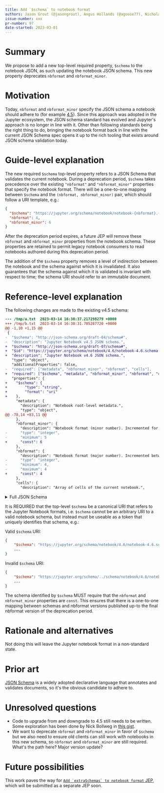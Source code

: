```yaml
---
title: Add `$schema` to notebook format
authors: Jason Grout (@jasongrout), Angus Hollands (@agoose77), Nicholas Bollweg (@bollwyvl), Filip Schouwenaars (@filipsch), Tony Fast (@tonyfast)
issue-number: xxx
pr-number: 97
date-started: 2023-03-01
---
```


# Summary
    
We propose to add a new top-level required property, `$schema` to the notebook JSON, as such updating the notebook JSON schema. This new property deprecates `nbformat` and `nbformat_minor`.

# Motivation

Today, `nbformat` and `nbformat_minor` specify the JSON schema a notebook should adhere to (for example [4.5](https://github.com/jupyter/nbformat/blob/main/nbformat/v4/nbformat.v4.5.schema.json)). Since this approach was adopted in the Jupyter ecosystem, the JSON schema standard has evolved and Jupyter's approach is no longer in line with it. Other than following standards being the right thing to do, bringing the notebook format back in line with the current JSON Schema spec opens it up to the rich tooling that exists around JSON schema validation today.

# Guide-level explanation

The new required `$schema` top-level property refers to a JSON Schema that validates the current notebook. During a deprecation period, `$schema` takes precedence over the existing `"nbformat"` and `"nbformat_minor"` properties that specify the notebook format. There will be a one-to-one mapping between `$schema` and the `(nbformat, nbformat_minor)` pair, which should follow a URI template, e.g.:
```json
{
  "$schema": "https://jupyter.org/schema/notebook/notebook-{nbformat}.{nbformat_minor}.schema.json",
  "nbformat": 4,
  "nbformat_minor": 6
}

```
After the deprecation period expires, a future JEP will remove these `nbformat` and `nbformat_minor` properties from the notebook schema. These properties are retained to permit legacy notebook consumers to read notebooks authored during this deprecation period.

The addition of the `$schema` property removes a level of indirection between the notebook and the schema against which it is invalidated. It also guarantees that the schema against which it is validated is invariant with respect to time; the schema URI should refer to an immutable document.


# Reference-level explanation

The following changes are made to the existing v4.5 schema:
```diff
--- /tmp/a.txt	2023-03-14 16:30:37.217298279 +0000
+++ /tmp/b.txt	2023-03-14 16:30:31.705287720 +0000
@@ -1,10 +1,15 @@
 {
-  "$schema": "http://json-schema.org/draft-04/schema#",
-  "description": "Jupyter Notebook v4.5 JSON schema.",
+  "$schema": "http://json-schema.org/draft-07/schema#",
+  "$id": "https://jupyter.org/schema/notebook/4.6/notebook-4.6.schema.json",
+  "description": "Jupyter Notebook v4.6 JSON schema.",
   "type": "object",
   "additionalProperties": false,
-  "required": ["metadata", "nbformat_minor", "nbformat", "cells"],
+  "required": ["$schema", "metadata", "nbformat_minor", "nbformat", "cells"],
   "properties": {
+    "$schema": {
+        "type": "string",
+        "format": "uri"
+    },
     "metadata": {
       "description": "Notebook root-level metadata.",
       "type": "object",
@@ -78,14 +83,11 @@
     },
     "nbformat_minor": {
       "description": "Notebook format (minor number). Incremented for backward compatible changes to the notebook format.",
-      "type": "integer",
-      "minimum": 5
+      "const": 6
     },
     "nbformat": {
       "description": "Notebook format (major number). Incremented between backwards incompatible changes to the notebook format.",
-      "type": "integer",
-      "minimum": 4,
-      "maximum": 4
+      "const": 4
     },
     "cells": {
       "description": "Array of cells of the current notebook.",
```

<details>

<summary>Full JSON Schema</summary>

```json
{
  "$schema": "http://json-schema.org/draft-07/schema#",
  "$id": "https://jupyter.org/schema/notebook/4.6/notebook-4.6.schema.json",
  "description": "Jupyter Notebook v4.6 JSON schema.",
  "type": "object",
  "additionalProperties": false,
  "required": ["metadata", "nbformat_minor", "nbformat", "cells"],
  "properties": {
    "$schema": {
        "type": "string",
        "format": "uri"
    },
    "metadata": {
      "description": "Notebook root-level metadata.",
      "type": "object",
      "additionalProperties": true,
      "properties": {
        "kernelspec": {
          "description": "Kernel information.",
          "type": "object",
          "required": ["name", "display_name"],
          "properties": {
            "name": {
              "description": "Name of the kernel specification.",
              "type": "string"
            },
            "display_name": {
              "description": "Name to display in UI.",
              "type": "string"
            }
          }
        },
        "language_info": {
          "description": "Kernel information.",
          "type": "object",
          "required": ["name"],
          "properties": {
            "name": {
              "description": "The programming language which this kernel runs.",
              "type": "string"
            },
            "codemirror_mode": {
              "description": "The codemirror mode to use for code in this language.",
              "oneOf": [{ "type": "string" }, { "type": "object" }]
            },
            "file_extension": {
              "description": "The file extension for files in this language.",
              "type": "string"
            },
            "mimetype": {
              "description": "The mimetype corresponding to files in this language.",
              "type": "string"
            },
            "pygments_lexer": {
              "description": "The pygments lexer to use for code in this language.",
              "type": "string"
            }
          }
        },
        "orig_nbformat": {
          "description": "Original notebook format (major number) before converting the notebook between versions. This should never be written to a file.",
          "type": "integer",
          "minimum": 1
        },
        "title": {
          "description": "The title of the notebook document",
          "type": "string"
        },
        "authors": {
          "description": "The author(s) of the notebook document",
          "type": "array",
          "item": {
            "type": "object",
            "properties": {
              "name": {
                "type": "string"
              }
            },
            "additionalProperties": true
          }
        }
      }
    },
    "nbformat_minor": {
      "description": "Notebook format (minor number). Incremented for backward compatible changes to the notebook format.",
      "const": 6
    },
    "nbformat": {
      "description": "Notebook format (major number). Incremented between backwards incompatible changes to the notebook format.",
      "const": 4
    },
    "cells": {
      "description": "Array of cells of the current notebook.",
      "type": "array",
      "items": { "$ref": "#/definitions/cell" }
    }
  },

  "definitions": {
    "cell_id": {
      "description": "A string field representing the identifier of this particular cell.",
      "type": "string",
      "pattern": "^[a-zA-Z0-9-_]+$",
      "minLength": 1,
      "maxLength": 64
    },

    "cell": {
      "type": "object",
      "oneOf": [
        { "$ref": "#/definitions/raw_cell" },
        { "$ref": "#/definitions/markdown_cell" },
        { "$ref": "#/definitions/code_cell" }
      ]
    },

    "raw_cell": {
      "description": "Notebook raw nbconvert cell.",
      "type": "object",
      "additionalProperties": false,
      "required": ["id", "cell_type", "metadata", "source"],
      "properties": {
        "id": { "$ref": "#/definitions/cell_id" },
        "cell_type": {
          "description": "String identifying the type of cell.",
          "enum": ["raw"]
        },
        "metadata": {
          "description": "Cell-level metadata.",
          "type": "object",
          "additionalProperties": true,
          "properties": {
            "format": {
              "description": "Raw cell metadata format for nbconvert.",
              "type": "string"
            },
            "jupyter": {
              "description": "Official Jupyter Metadata for Raw Cells",
              "type": "object",
              "additionalProperties": true,
              "source_hidden": {
                "description": "Whether the source is hidden.",
                "type": "boolean"
              }
            },
            "name": { "$ref": "#/definitions/misc/metadata_name" },
            "tags": { "$ref": "#/definitions/misc/metadata_tags" }
          }
        },
        "attachments": { "$ref": "#/definitions/misc/attachments" },
        "source": { "$ref": "#/definitions/misc/source" }
      }
    },

    "markdown_cell": {
      "description": "Notebook markdown cell.",
      "type": "object",
      "additionalProperties": false,
      "required": ["id", "cell_type", "metadata", "source"],
      "properties": {
        "id": { "$ref": "#/definitions/cell_id" },
        "cell_type": {
          "description": "String identifying the type of cell.",
          "enum": ["markdown"]
        },
        "metadata": {
          "description": "Cell-level metadata.",
          "type": "object",
          "properties": {
            "name": { "$ref": "#/definitions/misc/metadata_name" },
            "tags": { "$ref": "#/definitions/misc/metadata_tags" },
            "jupyter": {
              "description": "Official Jupyter Metadata for Markdown Cells",
              "type": "object",
              "additionalProperties": true,
              "source_hidden": {
                "description": "Whether the source is hidden.",
                "type": "boolean"
              }
            }
          },
          "additionalProperties": true
        },
        "attachments": { "$ref": "#/definitions/misc/attachments" },
        "source": { "$ref": "#/definitions/misc/source" }
      }
    },

    "code_cell": {
      "description": "Notebook code cell.",
      "type": "object",
      "additionalProperties": false,
      "required": [
        "id",
        "cell_type",
        "metadata",
        "source",
        "outputs",
        "execution_count"
      ],
      "properties": {
        "id": { "$ref": "#/definitions/cell_id" },
        "cell_type": {
          "description": "String identifying the type of cell.",
          "enum": ["code"]
        },
        "metadata": {
          "description": "Cell-level metadata.",
          "type": "object",
          "additionalProperties": true,
          "properties": {
            "jupyter": {
              "description": "Official Jupyter Metadata for Code Cells",
              "type": "object",
              "additionalProperties": true,
              "source_hidden": {
                "description": "Whether the source is hidden.",
                "type": "boolean"
              },
              "outputs_hidden": {
                "description": "Whether the outputs are hidden.",
                "type": "boolean"
              }
            },
            "execution": {
              "description": "Execution time for the code in the cell. This tracks time at which messages are received from iopub or shell channels",
              "type": "object",
              "properties": {
                "iopub.execute_input": {
                  "description": "header.date (in ISO 8601 format) of iopub channel's execute_input message. It indicates the time at which the kernel broadcasts an execute_input message to connected frontends",
                  "type": "string"
                },
                "iopub.status.busy": {
                  "description": "header.date (in ISO 8601 format) of iopub channel's kernel status message when the status is 'busy'",
                  "type": "string"
                },
                "shell.execute_reply": {
                  "description": "header.date (in ISO 8601 format) of the shell channel's execute_reply message. It indicates the time at which the execute_reply message was created",
                  "type": "string"
                },
                "iopub.status.idle": {
                  "description": "header.date (in ISO 8601 format) of iopub channel's kernel status message when the status is 'idle'. It indicates the time at which kernel finished processing the associated request",
                  "type": "string"
                }
              },
              "additionalProperties": true,
              "patternProperties": {
                "^.*$": {
                  "type": "string"
                }
              }
            },
            "collapsed": {
              "description": "Whether the cell's output is collapsed/expanded.",
              "type": "boolean"
            },
            "scrolled": {
              "description": "Whether the cell's output is scrolled, unscrolled, or autoscrolled.",
              "enum": [true, false, "auto"]
            },
            "name": { "$ref": "#/definitions/misc/metadata_name" },
            "tags": { "$ref": "#/definitions/misc/metadata_tags" }
          }
        },
        "source": { "$ref": "#/definitions/misc/source" },
        "outputs": {
          "description": "Execution, display, or stream outputs.",
          "type": "array",
          "items": { "$ref": "#/definitions/output" }
        },
        "execution_count": {
          "description": "The code cell's prompt number. Will be null if the cell has not been run.",
          "type": ["integer", "null"],
          "minimum": 0
        }
      }
    },

    "unrecognized_cell": {
      "description": "Unrecognized cell from a future minor-revision to the notebook format.",
      "type": "object",
      "additionalProperties": true,
      "required": ["cell_type", "metadata"],
      "properties": {
        "cell_type": {
          "description": "String identifying the type of cell.",
          "not": {
            "enum": ["markdown", "code", "raw"]
          }
        },
        "metadata": {
          "description": "Cell-level metadata.",
          "type": "object",
          "properties": {
            "name": { "$ref": "#/definitions/misc/metadata_name" },
            "tags": { "$ref": "#/definitions/misc/metadata_tags" }
          },
          "additionalProperties": true
        }
      }
    },

    "output": {
      "type": "object",
      "oneOf": [
        { "$ref": "#/definitions/execute_result" },
        { "$ref": "#/definitions/display_data" },
        { "$ref": "#/definitions/stream" },
        { "$ref": "#/definitions/error" }
      ]
    },

    "execute_result": {
      "description": "Result of executing a code cell.",
      "type": "object",
      "additionalProperties": false,
      "required": ["output_type", "data", "metadata", "execution_count"],
      "properties": {
        "output_type": {
          "description": "Type of cell output.",
          "enum": ["execute_result"]
        },
        "execution_count": {
          "description": "A result's prompt number.",
          "type": ["integer", "null"],
          "minimum": 0
        },
        "data": { "$ref": "#/definitions/misc/mimebundle" },
        "metadata": { "$ref": "#/definitions/misc/output_metadata" }
      }
    },

    "display_data": {
      "description": "Data displayed as a result of code cell execution.",
      "type": "object",
      "additionalProperties": false,
      "required": ["output_type", "data", "metadata"],
      "properties": {
        "output_type": {
          "description": "Type of cell output.",
          "enum": ["display_data"]
        },
        "data": { "$ref": "#/definitions/misc/mimebundle" },
        "metadata": { "$ref": "#/definitions/misc/output_metadata" }
      }
    },

    "stream": {
      "description": "Stream output from a code cell.",
      "type": "object",
      "additionalProperties": false,
      "required": ["output_type", "name", "text"],
      "properties": {
        "output_type": {
          "description": "Type of cell output.",
          "enum": ["stream"]
        },
        "name": {
          "description": "The name of the stream (stdout, stderr).",
          "type": "string"
        },
        "text": {
          "description": "The stream's text output, represented as an array of strings.",
          "$ref": "#/definitions/misc/multiline_string"
        }
      }
    },

    "error": {
      "description": "Output of an error that occurred during code cell execution.",
      "type": "object",
      "additionalProperties": false,
      "required": ["output_type", "ename", "evalue", "traceback"],
      "properties": {
        "output_type": {
          "description": "Type of cell output.",
          "enum": ["error"]
        },
        "ename": {
          "description": "The name of the error.",
          "type": "string"
        },
        "evalue": {
          "description": "The value, or message, of the error.",
          "type": "string"
        },
        "traceback": {
          "description": "The error's traceback, represented as an array of strings.",
          "type": "array",
          "items": { "type": "string" }
        }
      }
    },

    "unrecognized_output": {
      "description": "Unrecognized output from a future minor-revision to the notebook format.",
      "type": "object",
      "additionalProperties": true,
      "required": ["output_type"],
      "properties": {
        "output_type": {
          "description": "Type of cell output.",
          "not": {
            "enum": ["execute_result", "display_data", "stream", "error"]
          }
        }
      }
    },

    "misc": {
      "metadata_name": {
        "description": "The cell's name. If present, must be a non-empty string. Cell names are expected to be unique across all the cells in a given notebook. This criterion cannot be checked by the json schema and must be established by an additional check.",
        "type": "string",
        "pattern": "^.+$"
      },
      "metadata_tags": {
        "description": "The cell's tags. Tags must be unique, and must not contain commas.",
        "type": "array",
        "uniqueItems": true,
        "items": {
          "type": "string",
          "pattern": "^[^,]+$"
        }
      },
      "attachments": {
        "description": "Media attachments (e.g. inline images), stored as mimebundle keyed by filename.",
        "type": "object",
        "patternProperties": {
          ".*": {
            "description": "The attachment's data stored as a mimebundle.",
            "$ref": "#/definitions/misc/mimebundle"
          }
        }
      },
      "source": {
        "description": "Contents of the cell, represented as an array of lines.",
        "$ref": "#/definitions/misc/multiline_string"
      },
      "execution_count": {
        "description": "The code cell's prompt number. Will be null if the cell has not been run.",
        "type": ["integer", "null"],
        "minimum": 0
      },
      "mimebundle": {
        "description": "A mime-type keyed dictionary of data",
        "type": "object",
        "additionalProperties": {
          "description": "mimetype output (e.g. text/plain), represented as either an array of strings or a string.",
          "$ref": "#/definitions/misc/multiline_string"
        },
        "patternProperties": {
          "^application/(.*\\+)?json$": {
            "description": "Mimetypes with JSON output, can be any type"
          }
        }
      },
      "output_metadata": {
        "description": "Cell output metadata.",
        "type": "object",
        "additionalProperties": true
      },
      "multiline_string": {
        "oneOf": [
          { "type": "string" },
          {
            "type": "array",
            "items": { "type": "string" }
          }
        ]
      }
    }
  }
}

```

</details>

It is REQUIRED that the top-level `$schema` be a canonical URI that refers to the Jupyter Notebook formats, i.e. `$schema` cannot be an arbitrary URI to a valid notebook schema, but instead must be useable as a token that uniquely identifies that schema, e.g.:

Valid `$schema` URI:

```json
{
    "$schema": "https://jupyter.org/schema/notebook/4.6/notebook-4.6.schema.json"
    ...
}
```

Invalid `$schema` URI:

```json
{
    "$schema": "https://jupyter.org/schema/../schema/notebook/4.6/notebook-4.6.schema.json"
    ...
}
```

The schema identified by `$schema` MUST require that the `nbformat` and `nbformat_minor` properties are `const`. This ensures that there is a one-to-one mapping between schemas and nbformat versions published up-to the final nbformat version of the deprecation period.


# Rationale and alternatives

Not doing this will leave the Jupyter notebook format in a non-standard state.

# Prior art

[JSON Schema](https://json-schema.org/) is a widely adopted declarative language that annotates and validates documents, so it's the obvious candidate to adhere to.

# Unresolved questions

- Code to upgrade from and downgrade to 4.5 still needs to be written.
Some exploration has been done by Nick Bollweg in [this gist](https://gist.github.com/bollwyvl/a6e1ae13125f01ff04edf121e30a462a).
- We want to deprecate `nbformat` and `nbformat_minor` in favor of `$schema` but we also need to ensure old clients can still work with notebooks in this new schema, so `nbformat` and `nbformat_minor` are still required. What's the path here? Major version update?

# Future possibilities

This work paves the way for [``Add `extraSchemas` to notebook format`` JEP](https://hackmd.io/9QZ8YibfQHm9l1B6JPSQsg?both), which will be submitted as a separate JEP soon.
